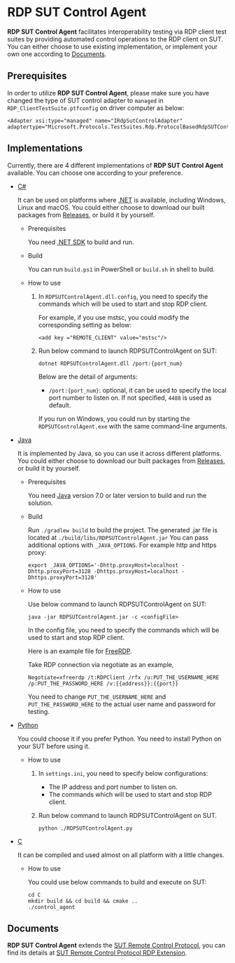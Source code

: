 # RDP SUT Control Agent

**RDP SUT Control Agent** facilitates interoperability testing via RDP client test suites by providing automated control operations to the RDP client on SUT. You can either choose to use existing implementation, or implement your own one according to [Documents](#documents).

## Prerequisites

In order to utilize **RDP SUT Control Agent**, please make sure you have changed the type of SUT control adapter to `managed` in `RDP_ClientTestSuite.ptfconfig` on driver computer as below:

```
<Adapter xsi:type="managed" name="IRdpSutControlAdapter" adaptertype="Microsoft.Protocols.TestSuites.Rdp.ProtocolBasedRdpSUTControlAdapter"/>
```

## Implementations

Currently, there are 4 different implementations of **RDP SUT Control Agent** available. You can choose one according to your preference.

* [C#](./CSharp)

	It can be used on platforms where [.NET](https://dotnet.microsoft.com/) is available, including Windows, Linux and macOS. You could either choose to download our built packages from [Releases](https://github.com/microsoft/WindowsProtocolTestSuites/releases), or build it by yourself.

	* Prerequisites

		You need [.NET SDK](https://dotnet.microsoft.com/download) to build and run.

	* Build

		You can run `build.ps1` in PowerShell or `build.sh` in shell to build.

	* How to use

		1. In `RDPSUTControlAgent.dll.config`, you need to specify the commands which will be used to start and stop RDP client.
			
			For example, if you use mstsc, you could modify the corresponding setting as below:

			```
			<add key ="REMOTE_CLIENT" value="mstsc"/>
			```

		1. Run below command to launch RDPSUTControlAgent on SUT:

			```
			dotnet RDPSUTControlAgent.dll /port:{port_num}
			```

			Below are the detail of arguments:
	
			* `/port:{port_num}`: optional, it can be used to specify the local port number to listen on. If not specified, `4488` is used as default. 

			If you run on Windows, you could run by starting the `RDPSUTControlAgent.exe` with the same command-line arguments. 

* [Java](./Java)

	It is implemented by Java, so you can use it across different platforms. You could either choose to download our built packages from [Releases](https://github.com/microsoft/WindowsProtocolTestSuites/releases), or build it by yourself.

	* Prerequisites

		You need [Java](https://www.java.com/) version 7.0 or later version to build and run the solution.    

    * Build

		Run `./gradlew build` to build the project. The generated .jar file is located at `./build/libs/RDPSUTControlAgent.jar`
		You can pass additional options with `_JAVA_OPTIONS`. For example http and https proxy:

		```
		export _JAVA_OPTIONS='-Dhttp.proxyHost=localhost -Dhttp.proxyPort=3128 -Dhttps.proxyHost=localhost -Dhttps.proxyPort=3128'
		```

	* How to use

		Use below command to launch RDPSUTControlAgent on SUT:

		`java -jar RDPSUTControlAgent.jar -c <configFile>`

		In the config file, you need to specify the commands which will be used to start and stop RDP client.

		Here is an example file for [FreeRDP](./Java/freerdp.config).

		Take RDP connection via negotiate as an example, 
		
		```
		Negotiate=xfreerdp /t:RDPClient /rfx /u:PUT_THE_USERNAME_HERE /p:PUT_THE_PASSWORD_HERE /v:{{address}}:{{port}}
		```
		You need to change `PUT_THE_USERNAME_HERE` and `PUT_THE_PASSWORD_HERE` to the actual user name and password for testing.


* [Python](./Python)

	You could choose it if you prefer Python. You need to install Python on your SUT before using it.

	* How to use

		1. In `settings.ini`, you need to specify below configurations:

			* The IP address and port number to listen on. 
			* The commands which will be used to start and stop RDP client.

		1. Run below command to launch RDPSUTControlAgent on SUT.

			```
			python ./RDPSUTControlAgent.py
			```
	

* [C](./C)

	It can be compiled and used almost on all platform with a little changes.

	
	* How to use

		You could use below commands to build and execute on SUT:

		```
		cd C
		mkdir build && cd build && cmake ..
		./control_agent
		```

## Documents

**RDP SUT Control Agent** extends the [SUT Remote Control Protocol](./Docs/SUT_Remote_Control_Protocol.md), you can find its details at [SUT Remote Control Protocol RDP Extension](./Docs/SUT_Remote_Control_Protocol_RDP_Extension.md).
